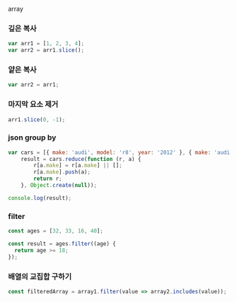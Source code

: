 array

### 깊은 복사
```javascript
var arr1 = [1, 2, 3, 4];  
var arr2 = arr1.slice();
```

### 얕은 복사
```javascript
var arr2 = arr1;
```

### 마지막 요소 제거
```javascript
arr1.slice(0, -1);
```

### json group by
```javascript
var cars = [{ make: 'audi', model: 'r8', year: '2012' }, { make: 'audi', model: 'rs5', year: '2013' }, { make: 'ford', model: 'mustang', year: '2012' }, { make: 'ford', model: 'fusion', year: '2015' }, { make: 'kia', model: 'optima', year: '2012' }],
    result = cars.reduce(function (r, a) {
        r[a.make] = r[a.make] || [];
        r[a.make].push(a);
        return r;
    }, Object.create(null));

console.log(result);
```

### filter
```javascript
const ages = [32, 33, 16, 40];

const result = ages.filter((age) {
  return age >= 18;
});
```

### 배열의 교집합 구하기
```javascript
const filteredArray = array1.filter(value => array2.includes(value));
```
